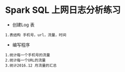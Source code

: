 # Spark SQL 上网日志分析练习 

- 创建Log 表
```
1.表结构 手机号，url，流量，时间
```

- 编写程序

```
1.统计每一个手机号的流量
2.统计每一个URL的流量
3.统计2016.12 月流量的汇总

```
  
